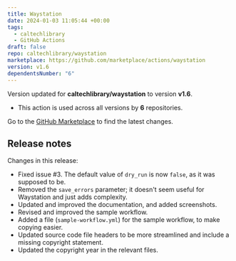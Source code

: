 ```yaml
---
title: Waystation
date: 2024-01-03 11:05:44 +00:00
tags:
  - caltechlibrary
  - GitHub Actions
draft: false
repo: caltechlibrary/waystation
marketplace: https://github.com/marketplace/actions/waystation
version: v1.6
dependentsNumber: "6"
---
```



Version updated for **caltechlibrary/waystation** to version **v1.6**.
- This action is used across all versions by **6** repositories.

Go to the [GitHub Marketplace](https://github.com/marketplace/actions/waystation) to find the latest changes.

## Release notes

Changes in this release:

* Fixed issue #3. The default value of `dry_run` is now `false`, as it was supposed to be.
* Removed the `save_errors` parameter; it doesn't seem useful for Waystation and just adds complexity.
* Updated and improved the documentation, and added screenshots.
* Revised and improved the sample workflow.
* Added a file (`sample-workflow.yml`) for the sample workflow, to make copying easier.
* Updated source code file headers to be more streamlined and include a missing copyright statement.
* Updated the copyright year in the relevant files.

